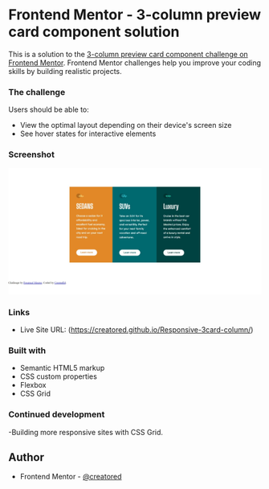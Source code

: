 # Frontend Mentor - 3-column preview card component solution

This is a solution to the [3-column preview card component challenge on Frontend Mentor](https://www.frontendmentor.io/challenges/3column-preview-card-component-pH92eAR2-). Frontend Mentor challenges help you improve your coding skills by building realistic projects. 

### The challenge

Users should be able to:

- View the optimal layout depending on their device's screen size
- See hover states for interactive elements

### Screenshot

![](./images/Screenshot_7-5-2024_93915_127.0.0.1.jpeg)

### Links

- Live Site URL: (https://creatored.github.io/Responsive-3card-column/)


### Built with

- Semantic HTML5 markup
- CSS custom properties
- Flexbox
- CSS Grid


### Continued development
  -Building more responsive sites with CSS Grid.

## Author


- Frontend Mentor - [@creatored](https://www.frontendmentor.io/profile/creatorEd)
